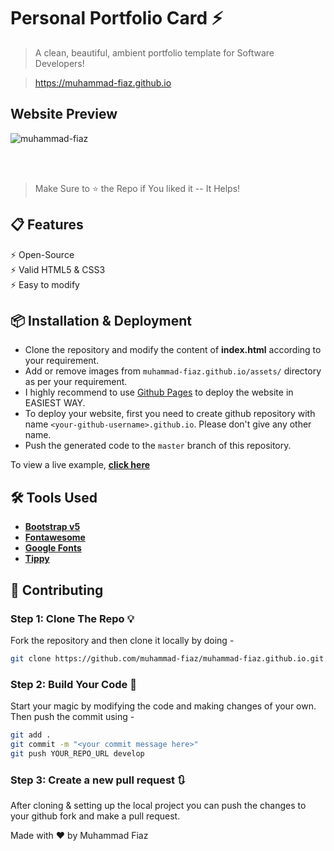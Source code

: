 # Personal Portfolio Card ⚡

> A clean, beautiful, ambient portfolio template for Software Developers!

> https://muhammad-fiaz.github.io


## Website Preview


![muhammad-fiaz](https://github.com/muhammad-fiaz/muhammad-fiaz.github.io/assets/75434191/deebf9ce-16e4-4dcd-aa8c-67836e11a1a7)


<br><br>

> Make Sure to ⭐ the Repo if You liked it -- It Helps!

## 📋 Features

⚡️ Open-Source\
⚡️ Valid HTML5 & CSS3\
⚡️ Easy to modify

## 📦 Installation & Deployment

- Clone the repository and modify the content of <b>index.html</b> according to your requirement.
- Add or remove images from `muhammad-fiaz.github.io/assets/` directory as per your requirement.
- I highly recommend to use [Github Pages](https://docs.github.com/en/pages) to deploy the website in EASIEST WAY.
- To deploy your website, first you need to create github repository with name `<your-github-username>.github.io`. Please don't give any other name.
- Push the generated code to the `master` branch of this repository.


To view a live example, **[click here](https://muhammad-fiaz.github.io/)**

## 🛠️ Tools Used

- [<b>Bootstrap v5</b>](https://getbootstrap.com/)
- [<b>Fontawesome</b>](https://fontawesome.com/)
- [<b>Google Fonts</b>](https://fonts.google.com/)
- [<b>Tippy</b>](https://atomiks.github.io/tippyjs/)


## 🚀 Contributing

### Step 1: Clone The Repo 💡

Fork the repository and then clone it locally by doing -

```bash
git clone https://github.com/muhammad-fiaz/muhammad-fiaz.github.io.git
```

### Step 2: Build Your Code 🔨

Start your magic by modifying the code and making changes of your own. Then push the commit using -

```bash
git add .
git commit -m "<your commit message here>"
git push YOUR_REPO_URL develop
```

### Step 3: Create a new pull request 🔃

After cloning & setting up the local project you can push the changes to your github fork and make a pull request.




Made with :heart: by Muhammad Fiaz
